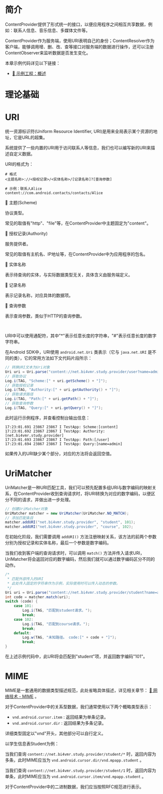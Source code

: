 # 简介
ContentProvider提供了形式统一的接口，以便应用程序之间相互共享数据，例如：联系人信息、音乐信息、多媒体文件等。

ContentProvider作为服务端，使用URI表明自己的身份；ContentResolver作为客户端，能够调用增、删、改、查等接口对服务端的数据进行操作，还可以注册ContentObserver来监听数据是否发生变化。

本章示例代码详见以下链接：

- [🔗 示例工程：概述](https://github.com/BI4VMR/Study-Android/tree/master/M04_System/C04_ContentProvider/S01_Base)

# 理论基础
# URI
统一资源标识符(Uniform Resource Identifier, URI)是用来全局表示某个资源的地址，它是URL的超集。

系统提供了一些内置的URI用于访问联系人等信息，我们也可以编写新的URI来描述自定义数据。

URI的格式为：

```text
# 格式
<主题名称>://<授权记录>/<实体名称>/[记录名称]?[查询参数]

# 示例：联系人Alice
content://com.android.contacts/contacts/Alice
```

🔷 主题(Scheme)

协议类型。

常见的取值有"http"、"file"等，在ContentProvider中主题固定为"content"。

🔷 授权记录(Authority)

服务提供者。

常见的取值有主机名、IP地址等，在ContentProvider中为应用程序的包名。

🔷 实体名称

表示待查询的实体，与实际数据类型无关，具体含义由服务端定义。

🔷 记录名称

表示记录名称，对应具体的数据项。

🔷 查询参数

表示查询参数，类似于HTTP的查询参数。

<br />

URI中可以使用通配符，其中"*"表示任意长度的字符串，"#"表示任意长度的数字字符串。

在Android SDK中，URI使用 `android.net.Uri` 类表示（它与 `java.net.URI` 是不同的类），它的常用方法如下文代码片段所示：

```java
// 转换URI文本为Uri对象
Uri uri = Uri.parse("content://net.bi4vmr.study.provider/user?name=admin");
// 获取协议
Log.i(TAG, "Scheme:[" + uri.getScheme() + "]");
// 获取授权记录
Log.i(TAG, "Authority:[" + uri.getAuthority() + "]");
// 获取请求路径
Log.i(TAG, "Path:[" + uri.getPath() + "]");
// 获取查询参数
Log.i(TAG, "Query:[" + uri.getQuery() + "]");
```

此时运行示例程序，并查看控制台输出信息：

```text
17:23:01.691 23867 23867 I TestApp: Scheme:[content]
17:23:01.692 23867 23867 I TestApp: Authority:[net.bi4vmr.study.provider]
17:23:01.693 23867 23867 I TestApp: Path:[/user]
17:23:01.694 23867 23867 I TestApp: Query:[name=admin]
```

如果传入的URI缺少某个部分，对应的方法将会返回空值。

# UriMatcher
UriMatcher是一种URI匹配工具，我们可以预先配置多组URI与数字编码的映射关系，在ContentProvider收到查询请求时，将URI转换为对应的数字编码，以便区分不同的请求，并做出进一步处理。

```java
// 创建UriMatcher对象
UriMatcher matcher = new UriMatcher(UriMatcher.NO_MATCH);
// 添加匹配条目
matcher.addURI("net.bi4vmr.study.provider", "student", 101);
matcher.addURI("net.bi4vmr.study.provider", "course", 102);
```

在初始化阶段，我们需要调用 `addURI()` 方法注册映射关系，该方法的前两个参数分别为授权记录和实体名称，最后一个参数是数字编码。

当我们收到客户端的查询请求时，可以调用 `match()` 方法并传入请求URI，UriMatcher将会返回对应的数字编码，然后我们就可以通过数字编码区分不同的动作。

```java
/*
 * 匹配外部传入的URI
 * 此处传入固定的字符串作为示例，实际使用时可以传入动态的参数。
 */
Uri uri = Uri.parse("content://net.bi4vmr.study.provider/student?name=admin");
int code = matcher.match(uri);
switch (code) {
    case 101:
        Log.i(TAG, "匹配到student请求。");
        break;
    case 102:
        Log.i(TAG, "匹配到course请求。");
        break;
    default:
        Log.w(TAG, "未知路径。 code:[" + code + "]");
        break;
}
```

在上述示例代码中，此URI将会匹配到"student"项，并返回数字编码"101"。

# MIME
MIME是一套通用的数据类型描述规范，此处省略具体描述，详见相关章节： [🧭 网络技术 - MIME](../../../../02_通信技术/01_网络技术/07_应用层/02_信息通讯/01_概述.md#mime) 。

对于ContentProvider中的关系型数据，我们通常使用以下两个概略类型表示：

- `vnd.android.cursor.item` : 返回结果为单条记录。
- `vnd.android.cursor.dir` : 返回结果为多条记录。

详细类型固定以"vnd"开头，其他部分可以自行定义。

以学生信息表Student为例：

当我们查询 `content://net.bi4vmr.study.provider/student/*` 时，返回内容为多条，此时MIME应当为 `vnd.android.cursor.dir/vnd.mpapp.student` 。

当我们查询 `content://net.bi4vmr.study.provider/student/1` 时，返回内容为单条，此时MIME应当为 `vnd.android.cursor.item/vnd.mpapp.student` 。

对于ContentProvider中的二进制数据，我们应当按照RFC规范进行表示。
